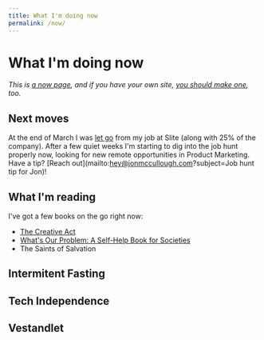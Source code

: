 ```yaml
---
title: What I'm doing now
permalink: /now/
---
```


# What I'm doing now

<em>This is [a now page](https://nownownow.com/about), and if you have your own site, [you should make one](https://nownownow.com/about), too.</em>

## Next moves

At the end of March I was [let go](https://www.linkedin.com/posts/jonmccullough_productmarketing-layoffs2023-activity-7052166020798525440-QCq1?utm_source=share&utm_medium=member_desktop) from my job at Slite (along with 25% of the company). After a few quiet weeks I'm starting to dig into the job hunt properly now, looking for new remote opportunities in Product Marketing. Have a tip? [Reach out](mailto:hey@jonmccullough.com?subject=Job hunt tip for Jon)!

## What I'm reading

I've got a few books on the go right now:

- <a class="internal-link" href="/book/the-creative-act/">The Creative Act</a> 
- <a class="internal-link" href="/book/whats-our-problem/">What's Our Problem: A Self-Help Book for Societies</a> 
- The Saints of Salvation

## Intermitent Fasting

## Tech Independence



## Vestandlet 

